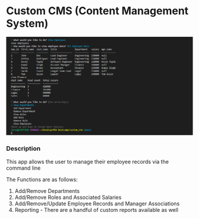 # Custom CMS (Content Management System)

![Custom CMS](assets/custom_crm.png)

### Description
This app allows the user to manage their employee records via the command line

The Functions are as follows:
1. Add/Remove Departments
2. Add/Remove Roles and Associated Salaries
3. Add/Remove/Update Employee Records and Manager Associations
4. Reporting - There are a handful of custom reports available as well